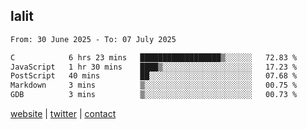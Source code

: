 ## lalit

<!--START_SECTION:waka-->

```txt
From: 30 June 2025 - To: 07 July 2025

C            6 hrs 23 mins   ██████████████████▒░░░░░░   72.83 %
JavaScript   1 hr 30 mins    ████▒░░░░░░░░░░░░░░░░░░░░   17.23 %
PostScript   40 mins         ██░░░░░░░░░░░░░░░░░░░░░░░   07.68 %
Markdown     3 mins          ▒░░░░░░░░░░░░░░░░░░░░░░░░   00.75 %
GDB          3 mins          ▒░░░░░░░░░░░░░░░░░░░░░░░░   00.73 %
```

<!--END_SECTION:waka-->

[website](https://lalit.sh) | [twitter](https://x.com/@lalitcodes) | [contact](https://lalit.sh/contact)
